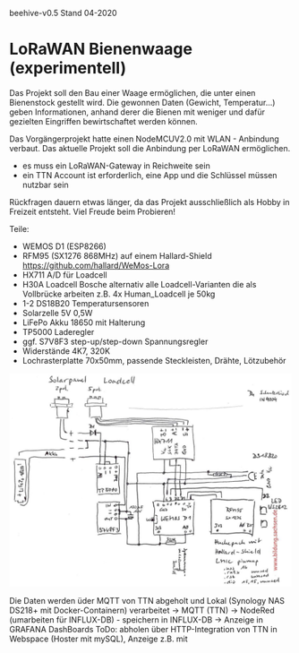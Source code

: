 beehive-v0.5
Stand 04-2020
# LoRaWAN Bienenwaage (experimentell)

Das Projekt soll den Bau einer Waage ermöglichen, die unter einen Bienenstock gestellt wird.
Die gewonnen Daten (Gewicht, Temperatur...) geben Informationen, anhand derer die Bienen mit weniger und dafür gezielten Eingriffen bewirtschaftet werden können.

Das Vorgängerprojekt hatte einen NodeMCUV2.0 mit WLAN - Anbindung verbaut. Das aktuelle Projekt soll die Anbindung per LoRaWAN ermöglichen.
- es muss ein LoRaWAN-Gateway in Reichweite sein
- ein TTN Account ist erforderlich, eine App und die Schlüssel müssen nutzbar sein

Rückfragen dauern etwas länger, da das Projekt ausschließlich als Hobby in Freizeit entsteht.
Viel Freude beim Probieren!

Teile:
- WEMOS D1 (ESP8266)
- RFM95 (SX1276 868MHz) auf einem Hallard-Shield https://github.com/hallard/WeMos-Lora
- HX711 A/D für Loadcell
- H30A Loadcell Bosche alternativ alle Loadcell-Varianten die als Vollbrücke arbeiten z.B. 4x Human_Loadcell je 50kg
- 1-2 DS18B20 Temperatursensoren
- Solarzelle 5V 0,5W
- LiFePo Akku 18650 mit Halterung
- TP5000 Laderegler
- ggf. S7V8F3 step-up/step-down Spannungsregler
- Widerstände 4K7, 320K
- Lochrasterplatte 70x50mm, passende Steckleisten, Drähte, Lötzubehör

![Übersicht](/img/ue.jpg)

Die Daten werden üder MQTT von TTN abgeholt und Lokal (Synology NAS DS218+ mit Docker-Containern) verarbeitet
-> MQTT (TTN) -> NodeRed (umarbeiten für INFLUX-DB) - speichern in INFLUX-DB -> Anzeige in GRAFANA DashBoards
ToDo: abholen über HTTP-Integration von TTN in Webspace (Hoster mit mySQL), Anzeige  z.B. mit 